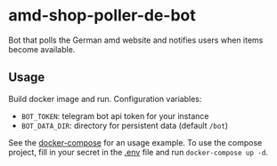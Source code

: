 # amd-shop-poller-de-bot

Bot that polls the German amd website and notifies users when items become available.

## Usage
Build docker image and run. Configuration variables: 
- `BOT_TOKEN`: telegram bot api token for your instance
- `BOT_DATA_DIR`: directory for persistent data (default `/bot`)

See the [docker-compose](docker-compose.yml) for an usage example.
To use the compose project, fill in your secret in the [.env](.env) file and run `docker-compose up -d`.
